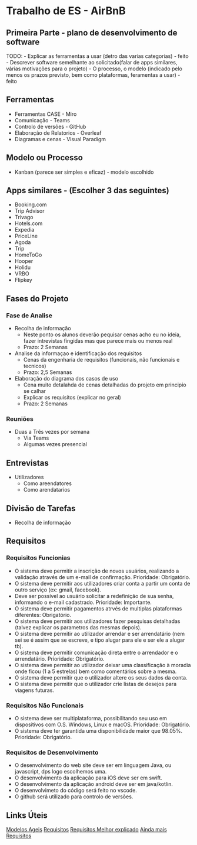 # Trabalho de ES - AirBnB

## Primeira Parte - plano de desenvolvimento de software

TODO:
    - Explicar as ferramentas a usar (detro das varias categorias) - feito 
    - Descrever software semelhante ao solicitado(falar de apps similares, várias motivações para o projeto) 
    - O processo, o modelo (indicado pelo menos os prazos previsto, bem como plataformas, feramentas a usar) - feito


## Ferramentas

- Ferramentas CASE - Miro
- Comunicação - Teams
- Controlo de versões - GitHub
- Elaboração de Relatorios - Overleaf
- Diagramas e cenas - Visual Paradigm 

## Modelo ou Processo 

- Kanban (parece ser simples e eficaz) - modelo escolhido 

## Apps similares - (Escolher 3 das seguintes)

- Booking.com
- Trip Advisor
- Trivago
- Hotels.com
- Expedia
- PriceLine
- Agoda
- Trip
- HomeToGo
- Hooper
- Holidu
- VRBO
- Flipkey

## Fases do Projeto

### Fase de Analise

- Recolha de informação
    - Neste ponto os alunos deverão pequisar cenas acho eu no ideia, fazer intrevistas fingidas mas que parece mais ou menos real 
    - Prazo: 2 Semanas
- Analise da informaçao e identificação dos requisitos
    - Cenas da engenharia de requisitos (funcionais, não funcionais e tecnicos)
    - Prazo: 2,5 Semanas
- Elaboração do diagrama dos casos de uso 
    - Cena muito detalahda de cenas detalhadas do projeto em principio se calhar
    - Explicar os requisitos (explicar no geral)
    - Prazo: 2 Semanas

### Reuniões

- Duas a Três vezes por semana 
    - Via Teams
    - Algumas vezes presencial

## Entrevistas

- Utilizadores
    - Como areendatores
    - Como arendatarios


## Divisão de Tarefas

- Recolha de informação

## Requisitos

### Requisitos Funcionias

- O sistema deve permitir a inscrição de novos usuários, realizando a validação através de um e-mail de confirmação. Prioridade: Obrigatório.
- O sistema deve permitir aos utilizadores criar conta a partir um conta de outro serviço (ex: gmail, facebook).
- Deve ser possível ao usuário solicitar a redefinição de sua senha, informando o e-mail cadastrado. Prioridade: Importante.
- O sistema deve permitir pagamentos atrvés de multiplas plataformas diferentes: Obrigatório.
- O sistema deve permitir aos utilizadores fazer pesquisas detalhadas (talvez explicar os parametros das mesmas depois).
- O sistema deve permitir ao utilizador arrendar e ser arrendatário (nem sei se é assim que se escreve, e tipo alugar para ele e ser ele a alugar tb).
- O sistema deve permitir comunicação direta entre o arrendador e o arrendatário. Prioridade: Obrigatório.
- O sistema deve permitir ao utilizador deixar uma classificação à moradia onde ficou (1 a 5 estrelas) bem como comentários sobre a mesma.
- O sistema deve permitir que o utilizador altere os seus dados da conta.
- O sistema deve permitir que o utilizador crie listas de desejos para viagens futuras.

### Requisitos Não Funcionais

- O sistema deve ser multiplataforma, possibilitando seu uso em dispositivos com O.S. Windows, Linux e macOS. Prioridade: Obrigatório.
- O sistema deve ter garantida uma disponibilidade maior que 98.05%. Prioridade: Obrigatório.

### Requisitos de Desenvolvimento

- O desenvolvimento do web site deve ser em linguagem Java, ou javascript, dps logo escolhemos uma.
- O desenvolvimento da aplicação para iOS deve ser em swift.
- O desenvolvimento da aplicação android deve ser em java/kotlin.
- O desenvolvimeto do código será feito no vscode.
- O github será utilizado para controlo de versões.

## Links Úteis 

[Modelos Ageis](https://www.projectbuilder.com.br/blog/quais-sao-os-principais-tipos-de-metodos-ageis/)
[Requisitos](https://enkonix.com/blog/functional-requirements-vs-non-functional/)
[Requisitos Melhor explicado](https://pt.linkedin.com/pulse/requisitos-funcionais-e-n%C3%A3o-v%C3%A2nia-porto-da-silva)
[Ainda mais Requisitos](https://codificar.com.br/requisitos-funcionais-nao-funcionais/#:~:text=Um%20requisito%20funcional%20define%2Dse,listas%2C%20emiss%C3%A3o%20de%20relat%C3%B3rios%20etc.)